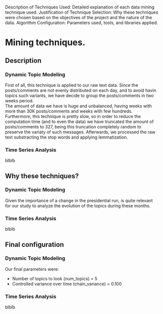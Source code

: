 Description of Techniques Used: Detailed explanation of each data mining technique used.
Justification of Technique Selection: Why these techniques were chosen based on the objectives of the project and the nature of the data.
Algorithm Configuration: Parameters used, tools, and libraries applied.
# Mining techniques.

## Description

### Dynamic Topic Modeling

First of all, this technique is applied to our raw text data. Since the posts/comments are not evenly distributed on each day, and to avoid havin topics such variants, we have decide to group the posts/comments in two weeks period.\
The amount of data we have is huge and unbalanced, having weeks with more than 30K posts/comments and weeks with few hundreds. Furthermore, this technique is pretty slow, so in order to reduce the computation time (and to even the data) we have truncated the amount of posts/comments to 327, being this truncation completely random to preserve the variaty of such messages.
Afterwards, we processed the raw text substracting the stop words and applying lemmatization.

### Time Series Analysis

blblb

## Why these techniques?

### Dynamic Topic Modeling

Given the importance of a change in the presidential run, is quite relevant for our study to analyze the evolution of the topics during these months.

### Time Series Analysis

blblb

## Final configuration

### Dynamic Topic Modeling

Our final parameters were:
- Number of topics to look (num_topics) = 5
- Controlled variance over time (chain_variance) = 0.100

### Time Series Analysis

blblb